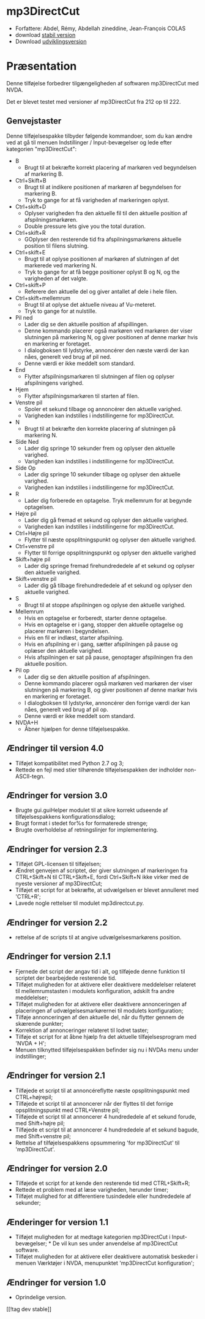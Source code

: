 # mp3DirectCut #

*	 Forfattere: Abdel, Rémy, Abdellah zineddine, Jean-François COLAS
*	 download [stabil version][1]
*	 Download [udviklingsversion][2]

# Præsentation #

Denne tilføjelse forbedrer tilgængeligheden af softwaren mp3DirectCut med
NVDA.

Det er blevet testet med versioner af mp3DirectCut fra 212 op til 222.

## Genvejstaster ##

Denne tilføjelsespakke tilbyder følgende kommandoer, som du kan ændre ved at
gå til menuen Indstillinger / Input-bevægelser og lede efter kategorien
"mp3DirectCut":

*	B
	*	Brugt til at bekræfte korrekt placering af markøren ved begyndelsen af markering B.
*	Ctrl+Skift+B
	*	Brugt til at indikere positionen af markøren af begyndelsen for markering B.
	*	Tryk to gange for at få varigheden af markeringen oplyst.
*	Ctrl+skift+D
	*	Oplyser varigheden fra den aktuelle  fil til den aktuelle position af afspilningsmarkøren.
	*	Double pressure lets give you the total duration.
*	Ctrl+skift+R
	*	GOplyser den resterende tid fra afspilningsmarkørens aktuelle position til filens slutning.
*	Ctrl+skift+E
	*	Brugt til at oplyse positionen af markøren af slutningen af det markerede ved markering N.
	*	 Tryk to gange for at få begge positioner oplyst B og N, og the varigheden af det valgte.
*	Ctrl+skift+P
	*	Referere den aktuelle del og giver antallet af dele i hele filen.
*	Ctrl+skift+mellemrum
	*	Brugt til at oplyse det aktuelle niveau af Vu-meteret.
	*	Tryk to gange for at nulstille.
*	Pil ned
	*	Lader dig se den aktuelle position af afspillingen.
	*	Denne kommando placerer også markøren ved markøren der viser slutningen på markering N, og giver positionen af denne markør hvis en markering er foretaget.
	*	I dialogboksen til lydstyrke, annoncérer den næste værdi der kan nåes, generelt ved brug af pil ned.
	*	Denne værdi er ikke meddelt som standard.
*	End
	*	Flytter afspilningsmarkøren til slutningen af filen og oplyser afspilningens varighed.
*	Hjem
	*	Flytter afspilningsmarkøren til starten af filen.
*	Venstre pil
	*	Spoler et sekund tilbage og annoncérer den aktuelle varighed.
	*	Varigheden kan indstilles i indstillingerne for mp3DirectCut.
*	N
	*	Brugt til at bekræfte den korrekte placering af slutningen på markering N.
*	Side Ned
	*	Lader dig springe 10 sekunder frem og oplyser den aktuelle varighed.
	*	Varigheden kan indstilles i indstillingerne for mp3DirectCut.
*	Side Op
	*	Lader dig springe 10 sekunder tilbage og oplyser den aktuelle varighed.
	*	Varigheden kan indstilles i indstillingerne for mp3DirectCut.
*	R
	*	Lader dig forberede en optagelse. Tryk mellemrum for at begynde optagelsen.
*	Højre pil
	*	Lader dig gå fremad et sekund og oplyser den aktuelle varighed.
	*	Varigheden kan indstilles i indstillingerne for mp3DirectCut.
*	Ctrl+Højre pil
	*	Flytter til næste opsplitningspunkt og oplyser den aktuelle varighed.
*	Ctrl+venstre pil
	*	Flytter til forrige opsplitningspunkt og oplyser den aktuelle varighed
*	Skift+højre pil
	*	Lader dig springe fremad firehundrededele af et sekund og oplyser den aktuelle varighed.
*	Skift+venstre pil
	*	Lader dig gå tilbage firehundrededele af et sekund og oplyser den aktuelle varighed. 
*	S
	*	Brugt til at stoppe afspilningen og oplyse den aktuelle varighed.
*	Mellemrum
	*	Hvis en optagelse er forberedt, starter denne optagelse.
	*	Hvis en optagelse er i gang, stopper den aktuelle optagelse og placerer markøren i begyndelsen.
	*	Hvis en fil er indlæst, starter afspilning.
	*	Hvis en afspilning er i gang, sætter afspilningen på pause og oplæser den aktuelle varighed.
	*	Hvis afspilningen er sat på pause, genoptager afspilningen fra den aktuelle position.
*	Pil op
	*	Lader dig se den aktuelle position af afspilningen.
	*	Denne kommando placerer også markøren ved markøren der viser slutningen på markering B, og giver positionen af denne markør hvis en markering er foretaget.
	*	I dialogboksen til lydstyrke, annoncérer den forrige værdi der kan nåes, generelt ved brug af pil op.
	*	Denne værdi er ikke meddelt som standard.
*	NVDA+H
	*	Åbner hjælpen for denne tilføjelsespakke.

## Ændringer til version 4.0 ##

*	 Tilføjet kompatibilitet med Python 2.7 og 3;
*	 Rettede en fejl med stier tilhørende tilføjelsespakken der indholder
   non-ASCII-tegn.

## Ændringer for version 3.0 ##

*	 Brugte gui.guiHelper modulet til at sikre korrekt udseende af
   tilføjelsespakkens konfigurationsdialog;
*	 Brugt format i stedet for%s for formaterede strenge;
*	 Brugte overholdelse af retningslinjer for implementering.

## Ændringer for version 2.3 ##

*	 Tilføjet GPL-licensen til tilføjelsen;
*	 Ændret genvejen af scriptet, der giver slutningen af markeringen fra
   CTRL+Skift+N til CTRL+Skift+E, fordi Ctrl+Skift+N ikke virker med de
   nyeste versioner af mp3DirectCut;
*	 Tilføjet et script for at bekræfte, at udvælgelsen er blevet annulleret
   med 'CTRL+R';
*	 Lavede nogle rettelser til modulet mp3directcut.py.

## Ændringer for version 2.2 ##

*	 rettelse af de scripts til at angive udvælgelsesmarkørens position.

## Ændringer for version 2.1.1 ##

*	 Fjernede det script der angav tid i alt, og tilføjede denne funktion til
   scriptet der bearbejdede resterende tid.
*	 Tilføjet muligheden for at aktivere eller deaktivere meddelelser
   relateret til mellemrumstasten i modulets konfiguration, adskilt fra
   andre meddelelser;
*	 Tilføjet muligheden for at aktivere eller deaktivere annonceringen af
   placeringen af udvælgelsesmarkørernei til modulets konfiguration;
*	 Tilføje annonceringen af den aktuelle del, når du flytter gennem de
   skærende punkter;
*	 Korrektion af annonceringer relateret til lodret taster;
*	 Tilføje et script for at åbne hjælp fra det aktuelle tilføjelsesprogram
   med 'NVDA + H';
*	 Menuen tilknytted tilføjelsespakken befinder sig nu i NVDAs menu under
   indstillinger;

## Ændringer for version 2.1 ##

*	 Tilføjede et script til at annoncéreflytte næste opsplitningspunkt med
   CTRL+højrepil;
*	 Tilføjede et script til at annoncerer når der flyttes til det forrige
   opsplitningspunkt med CTRL+Venstre pil;
*	 Tilføjede et script til at annoncerer 4 hundrededele af et sekund forude,
   med Shift+højre pil;
*	 Tilføjede et script til at annoncerer 4 hundrededele af et sekund bagude,
   med Shift+venstre pil;
*	 Rettelse af tilføjelsespakkens opsummering 'for mp3DirectCut' til
   'mp3DirectCut'.

## Ændringer for version 2.0 ##

*	 Tilføjede et script for at kende den resterende tid med CTRL+Skift+R;
*	 Rettede et problem med at læse varigheden, herunder timer;
*	 Tilføjet mulighed for at differentiere tusindedele eller hundrededele af
   sekunder;

## Ænderinger for version 1.1 ##

*	 Tilføjet muligheden for at medtage kategorien mp3DirectCut i Input-bevægelser;
	*	 De vil kun ses under anvendelse af mp3DirectCut software.
*	 Tilføjet muligheden for at aktivere eller deaktivere automatisk beskeder i menuen Værktøjer i NVDA, menupunktet 'mp3DirectCut konfiguration';

## Ændringer for version 1.0 ##

*	 Oprindelige version.

[[!tag dev stable]]

[1]: https://addons.nvda-project.org/files/get.php?file=mp3dc

[2]: https://addons.nvda-project.org/files/get.php?file=mp3dc-dev
